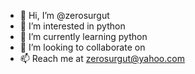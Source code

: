 - 👋 Hi, I’m @zerosurgut
- 👀 I’m interested in python
- 🌱 I’m currently learning python
- 💞️ I’m looking to collaborate on 
- 📫 Reach me at zerosurgut@yahoo.com

<!---
zerosurgut/zerosurgut is a ✨ special ✨ repository because its `README.md` (this file) appears on your GitHub profile.
You can click the Preview link to take a look at your changes.
--->
